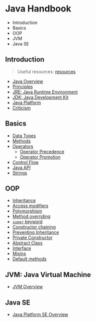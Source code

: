 # Java Handbook

* Introduction
* Basics
* OOP
* JVM
* Java SE

## Introduction

> Useful resources: [resources](resources/introduction)

* [Java Overview](intro/overview)
* [Principles](intro/principles)
* [JRE: Java Runtime Environment](intro/jre)
* [JDK: Java Development Kit](intro/jdk)
* [Java Platform](intro/platform)
* [Criticism](intro/criticism)

## Basics

* [Data Types](basics/data-types)
* [Methods](code/basics/methods)
* [Operators](code/basics/operators)
  * [Operator Precedence](basics/operators/precedence)
  * [Operator Promotion](basics/operators/promotion)
* [Control Flow](code/basics/control-flow)
* [Java API](basics/java-api/packages)
* [Strings](code/basics/strings)

## OOP

* [Inheritance](code/basics/oop)
* [Access modifiers](oop/access-modifiers)
* [Polymorphism](code/basics/polymorphism)
* [Method overriding](oop/method-overriding)
* [`super` keyword](oop/super)
* [Constructor chaining](oop/constructor-chaining)
* [Preventing Inheritance](oop/preventing-inheritance)
* [Private Constructor](oop/private-constructor)
* [Abstract Class](oop/abstract-class)
* [Interface](oop/interface)
* [Mixins](oop/mixins)
* [Default methods](oop/default-methods)

## JVM: Java Virtual Machine

* [JVM Overview](jvm/overview)

## Java SE

* [Java Platform SE Overview](jse/overview)
